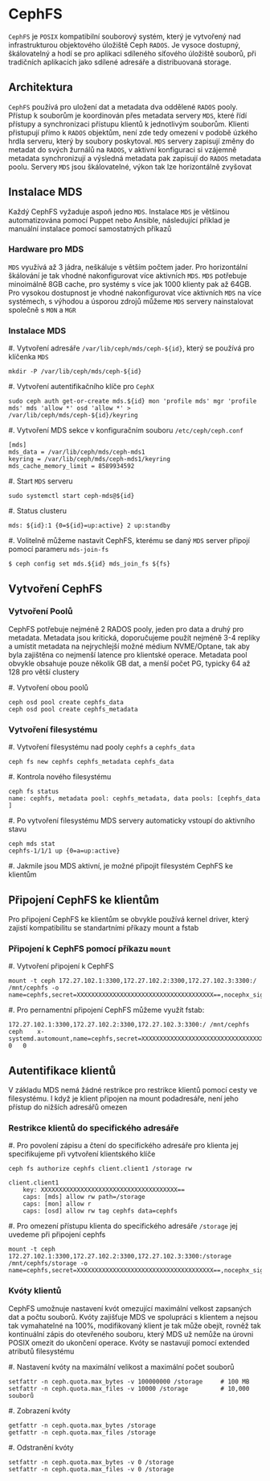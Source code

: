 # CephFS

``CephFS`` je ``POSIX`` kompatibilní souborový systém, který je vytvořený nad infrastrukturou objektového úložiště Ceph ``RADOS``. Je vysoce dostupný, škálovatelný a hodí se pro aplikaci sdíleného síťového úložiště souborů, při tradičních aplikacích jako sdílené adresáře a distribuovaná storage.

## Architektura

``CephFS`` používá pro uložení dat a metadata dva oddělené ``RADOS`` pooly. Přístup k souborům je koordinován přes metadata servery ``MDS``, které řídí přístupy a synchronizaci přístupu klientů k jednotlivým souborům. Klienti přistupují přímo k ``RADOS`` objektům, není zde tedy omezení v podobě úzkého hrdla serveru, který by soubory poskytoval. ``MDS`` servery zapisují změny do metadat do svých žurnálů na ``RADOS``, v aktivní konfiguraci si vzájemně metadata synchronizují a výsledná metadata pak zapisují do ``RADOS`` metadata poolu. Servery ``MDS`` jsou škálovatelné, výkon tak lze horizontálně zvyšovat

## Instalace MDS

Každý CephFS vyžaduje aspoň jedno ``MDS``. Instalace ``MDS`` je většinou automatizována pomocí Puppet nebo Ansible, následující příklad je manuální instalace pomocí samostatných příkazů

### Hardware pro MDS

``MDS`` využívá až 3 jádra, neškáluje s větším počtem jader. Pro horizontální škálování je tak vhodné nakonfigurovat více aktivních ``MDS``. ``MDS`` potřebuje minoimálně 8GB cache, pro systémy s více jak 1000 klienty pak až 64GB. Pro vysokou dostupnost je vhodné nakonfigurovat více aktivních ``MDS`` na více systémech, s výhodou a úsporou zdrojů můžeme ``MDS`` servery nainstalovat společně s ``MON`` a ``MGR``

### Instalace MDS

#. Vytvoření adresáře ``/var/lib/ceph/mds/ceph-${id}``, který se používá pro klíčenka ``MDS``

    mkdir -P /var/lib/ceph/mds/ceph-${id}

#. Vytvoření autentifikačního klíče pro ``CephX``

	sudo ceph auth get-or-create mds.${id} mon 'profile mds' mgr 'profile mds' mds 'allow *' osd 'allow *' > /var/lib/ceph/mds/ceph-${id}/keyring

#. Vytvoření MDS sekce v konfiguračním souboru ``/etc/ceph/ceph.conf``

    [mds]
    mds_data = /var/lib/ceph/mds/ceph-mds1
    keyring = /var/lib/ceph/mds/ceph-mds1/keyring
    mds_cache_memory_limit = 8589934592

#. Start ``MDS`` serveru

	sudo systemctl start ceph-mds@${id}

#. Status clusteru

	mds: ${id}:1 {0=${id}=up:active} 2 up:standby

#. Volitelně můžeme nastavit CephFS, kterému se daný ``MDS`` server připojí pomocí parameru ``mds-join-fs``

    $ ceph config set mds.${id} mds_join_fs ${fs}

## Vytvoření CephFS

### Vytvoření Poolů

CephFS potřebuje nejméně 2 RADOS pooly, jeden pro data a druhý
pro metadata. Metadata jsou kritická, doporučujeme použít nejméně 3-4 repliky a umístit metadata na nejrychlejší možné médium NVME/Optane, tak aby byla zajištěna co nejmenší latence pro klientské operace. Metadata pool obvykle obsahuje pouze několik GB dat, a menší počet PG, typicky 64 až 128 pro větší clustery

#. Vytvoření obou poolů

    ceph osd pool create cephfs_data
    ceph osd pool create cephfs_metadata

### Vytvoření filesystému

#. Vytvoření filesystému nad pooly ``cephfs`` a ``cephfs_data``

    ceph fs new cephfs cephfs_metadata cephfs_data

#. Kontrola nového filesystému

    ceph fs status
    name: cephfs, metadata pool: cephfs_metadata, data pools: [cephfs_data ]

#. Po vytvoření filesystému MDS servery automaticky vstoupí do aktivního stavu

    ceph mds stat
    cephfs-1/1/1 up {0=a=up:active}

#. Jakmile jsou MDS aktivní, je možné připojit filesystém CephFS ke klientům

## Připojení CephFS ke klientům

Pro připojení CephFS ke klientům se obvykle používá kernel driver, který zajistí kompatibilitu se standartními příkazy mount a fstab

### Připojení k CephFS pomocí příkazu ``mount`` 

#. Vytvoření připojení k CephFS

    mount -t ceph 172.27.102.1:3300,172.27.102.2:3300,172.27.102.3:3300:/ /mnt/cephfs -o name=cephfs,secret=XXXXXXXXXXXXXXXXXXXXXXXXXXXXXXXXXXXXXX==,nocephx_sign_messages,noatime

#. Pro pernamentní připojení CephFS můžeme využít fstab:

    172.27.102.1:3300,172.27.102.2:3300,172.27.102.3:3300:/	/mnt/cephfs	ceph	x-systemd.automount,name=cephfs,secret=XXXXXXXXXXXXXXXXXXXXXXXXXXXXXXXXXXXXXX==,nocephx_sign_messages,noatime	0	0

## Autentifikace klientů

V základu MDS nemá žádné restrikce pro restrikce klientů pomocí cesty ve filesystému. I když je klient připojen na mount podadresáře, není jeho přístup do nižších adresářů omezen

### Restrikce klientů do specifického adresáře

#. Pro povolení zápisu a čtení do specifického adresáře pro klienta jej specifikujeme při vytvoření klientského klíče

    ceph fs authorize cephfs client.client1 /storage rw

    client.client1
        key: XXXXXXXXXXXXXXXXXXXXXXXXXXXXXXXXXXXXXX==
        caps: [mds] allow rw path=/storage
        caps: [mon] allow r
        caps: [osd] allow rw tag cephfs data=cephfs

#. Pro omezení přístupu klienta do specifického adresáře ``/storage`` jej uvedeme při připojení cephfs

    mount -t ceph 172.27.102.1:3300,172.27.102.2:3300,172.27.102.3:3300:/storage /mnt/cephfs/storage -o name=cephfs,secret=XXXXXXXXXXXXXXXXXXXXXXXXXXXXXXXXXXXXXX==,nocephx_sign_messages,noatime


### Kvóty klientů

CephFS umožnuje nastavení kvót omezující maximální velkost zapsaných dat a počtu souborů. Kvóty zajišťuje MDS ve spolupráci s klientem a nejsou tak vymahatelné na 100%, modifikovaný klient je tak může obejít, rovněž tak kontinuální zápis do otevřeného souboru, který MDS už nemůže na úrovni POSIX omezit do ukončení operace. Kvóty se nastavují pomocí extended atributů filesystému

#. Nastavení kvóty na maximální velikost a maximální počet souborů

    setfattr -n ceph.quota.max_bytes -v 100000000 /storage     # 100 MB
    setfattr -n ceph.quota.max_files -v 10000 /storage         # 10,000 souborů

#. Zobrazení kvóty

    getfattr -n ceph.quota.max_bytes /storage
    getfattr -n ceph.quota.max_files /storage

#. Odstranění kvóty

    setfattr -n ceph.quota.max_bytes -v 0 /storage
    setfattr -n ceph.quota.max_files -v 0 /storage